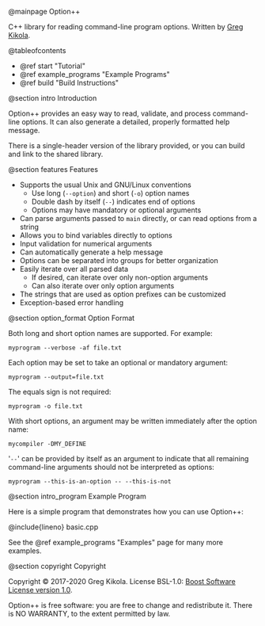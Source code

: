 @mainpage Option++

C++ library for reading command-line program options. Written by [Greg
Kikola](https://www.gregkikola.com/).

@tableofcontents

- @ref start "Tutorial"
- @ref example_programs "Example Programs"
- @ref build "Build Instructions"


@section intro Introduction

Option++ provides an easy way to read, validate, and process
command-line options. It can also generate a detailed, properly
formatted help message.

There is a single-header version of the library provided, or you can
build and link to the shared library.


@section features Features

- Supports the usual Unix and GNU/Linux conventions
  - Use long (`--option`) and short (`-o`) option names
  - Double dash by itself (`--`) indicates end of options
  - Options may have mandatory or optional arguments
- Can parse arguments passed to `main` directly, or can read options
  from a string
- Allows you to bind variables directly to options
- Input validation for numerical arguments
- Can automatically generate a help message
- Options can be separated into groups for better organization
- Easily iterate over all parsed data
  - If desired, can iterate over only non-option arguments
  - Can also iterate over only option arguments
- The strings that are used as option prefixes can be customized
- Exception-based error handling


@section option_format Option Format

Both long and short option names are supported. For example:
```
myprogram --verbose -af file.txt
```
Each option may be set to take an optional or mandatory argument:
```
myprogram --output=file.txt
```
The equals sign is not required:
```
myprogram -o file.txt
```
With short options, an argument may be written immediately after the
option name:
```
mycompiler -DMY_DEFINE
```

'`--`' can be provided by itself as an argument to indicate that all
remaining command-line arguments should not be interpreted as options:
```
myprogram --this-is-an-option -- --this-is-not
```


@section intro_program Example Program

Here is a simple program that demonstrates how you can use Option++:

@include{lineno} basic.cpp

See the @ref example_programs "Examples" page for many more examples.


@section copyright Copyright

Copyright &copy; 2017-2020 Greg Kikola. License BSL-1.0:
[Boost Software License
version 1.0](https://www.boost.org/LICENSE_1_0.txt).

Option++ is free software: you are free to change and redistribute
it. There is NO WARRANTY, to the extent permitted by law.

